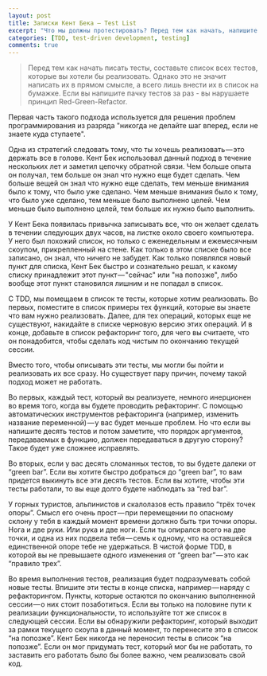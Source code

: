 ```yaml
---
layout: post
title: Записки Кент Бека — Test List
excerpt: "Что мы должны протестировать? Перед тем как начать, напишите список всех тестов, которые вы хотели бы реализовать"
categories: [TDD, test-driven development, testing]
comments: true
---
```


> Перед тем как начать писать тесты, составьте список всех тестов, которые вы хотели бы реализовать. Однако это не значит написать их в прямом смысле, а всего лишь внести их в список на бумажке. Если вы напишите пачку тестов за раз - вы нарушаете принцип Red-Green-Refactor.

Первая часть такого подхода используется для решения проблем программирования из разряда "никогда не делайте шаг вперед, если не знаете куда ступаете".

Одна из стратегий следовать тому, что ты хочешь реализовать — это держать все в голове. Кент Бек использовал данный подход в течение нескольких лет и заметил цепочку обратной связи. Чем больше опыта он получал, тем больше он знал что нужно еще будет сделать. Чем больше вещей он знал что нужно еще сделать, тем меньше внимания было к тому, что было уже сделано. Чем меньше внимания было к тому, что было уже сделано, тем меньше было выполнено целей. Чем меньше было выполнено целей, тем больше их нужно было выполнить.

У Кент Бека появилась привычка записывать все, что он желает сделать в течении следующих двух часов, на листке около своего компьютера. У него был похожий список, но только с еженедельным и ежемесячным скоупом, прикрепленный на стене. Как только в этом списке было все записано, он знал, что ничего не забудет. Как только появлялся новый пункт для списка, Кент Бек быстро и сознательно решал, к какому списку принадлежит этот пункт — "сейчас" или "на попозже", либо вообще этот пункт становился лишним и не попадал в список.

С TDD, мы помещаем в список те тесты, которые хотим реализовать. Во первых, поместите в список примеры тех функций, которые вы знаете что вам нужно реализовать. Далее, для тех операций, которых еще не существуют, накидайте в списке черновую версию этих операций. И в конце, добавьте в список рефакторинг того, для чего вы считаете, что он понадобится, чтобы сделать код чистым по окончанию текущей сессии.

Вместо того, чтобы описывать эти тесты, мы могли бы пойти и реализовать их все сразу. Но существует пару причин, почему такой подход может не работать.

Во первых, каждый тест, который вы реализуете, немного инерционен во время того, когда вы будете проводить рефакторинг. С помощью автоматических инструментов рефакторинга (например, изменить название переменной) — у вас будет меньше проблем. Но что если вы напишите десять тестов и потом заметите, что порядок аргументов, передаваемых в функцию, должен передаваться в другую сторону? Такое будет уже сложнее исправлять.

Во вторых, если у вас десять сломанных тестов, то вы будете далеки от “green bar”. Если вы хотите быстро добраться до “green bar”, то вам придется выкинуть все эти десять тестов. Если вы хотите, чтобы эти тесты работали, то вы еще долго будете наблюдать за “red bar”.

У горных туристов, альпинистов и скалолазов есть правило “трёх точек опоры”. Смысл его очень прост — при перемещении по опасному склону у тебя в каждый момент времени должно быть три точки опоры. Нога и две руки. Или рука и две ноги. Если ты опирался всего на две точки, и одна из них подвела тебя — семь к одному, что на оставшейся единственной опоре тебе не удержаться. В чистой форме TDD, в которой вы не превышаете одного изменения от “green bar” — это как “правило трех”.

Во время выполнения тестов, реализация будет подразумевать собой новые тесты. Впишите эти тесты в конце списка, например — наряду с рефакторингом. Пункты, которые остаются по окончанию выполненной сессии — о них стоит позаботиться. Если вы только на половине пути к реализации функциональности, то используйте тот же список в следующей сессии. Если вы обнаружили рефакторинг, который выходит за рамки текущего скоупа в данный момент, то перенесите это в список “на попозже”. Кент Бек никогда не переносил тесты в список “на попозже”. Если он мог придумать тест, который мог бы не работать, то заставить его работать было бы более важно, чем реализовать свой код.
